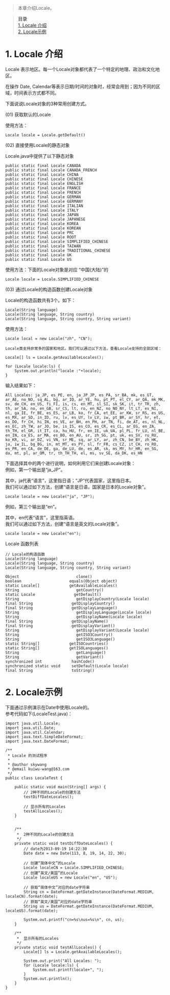 > 本章介绍Locale。


> **目录**  
> [1. Locale 介绍](#anchor1)   
> [2. Locale示例](#anchor2)   


<a name="anchor1"></a>
# 1. Locale 介绍

Locale 表示地区。每一个Locale对象都代表了一个特定的地理、政治和文化地区。

在操作 Date, Calendar等表示日期/时间的对象时，经常会用到；因为不同的区域，时间表示方式都不同。

 

下面说说Locale对象的3种常用创建方式。

(01) 获取默认的Locale

使用方法：

    Locale locale = Locale.getDefault()


(02) 直接使用Locale的静态对象

Locale.java中提供了以下静态对象

    public static final Locale CANADA
    public static final Locale CANADA_FRENCH
    public static final Locale CHINA
    public static final Locale CHINESE
    public static final Locale ENGLISH
    public static final Locale FRANCE
    public static final Locale FRENCH
    public static final Locale GERMAN
    public static final Locale GERMANY
    public static final Locale ITALIAN
    public static final Locale ITALY
    public static final Locale JAPAN
    public static final Locale JAPANESE
    public static final Locale KOREA
    public static final Locale KOREAN
    public static final Locale PRC
    public static final Locale ROOT
    public static final Locale SIMPLIFIED_CHINESE
    public static final Locale TAIWAN
    public static final Locale TRADITIONAL_CHINESE
    public static final Locale UK
    public static final Locale US

使用方法：下面的Locale对象是对应 “中国(大陆)”的

    Locale locale = Locale.SIMPLIFIED_CHINESE


(03) 通过Locale的构造函数创建Locale对象

Locale的构造函数共有3个。如下：

    Locale(String language)
    Locale(String language, String country)
    Locale(String language, String country, String variant)

使用方法：

    Locale local = new Locale("zh", "CN");

    Locale类支持非常多的国家和地区。我们可以通过以下方法，查看Locale支持的全部区域：

    Locale[] ls = Locale.getAvailableLocales();

    for (Locale locale:ls) {
        System.out.println("locale :"+locale);
    }

输入结果如下：

    All Locales: ja_JP, es_PE, en, ja_JP_JP, es_PA, sr_BA, mk, es_GT, ar_AE, no_NO, sq_AL, bg, ar_IQ, ar_YE, hu, pt_PT, el_CY, ar_QA, mk_MK, sv, de_CH, en_US, fi_FI, is, cs, en_MT, sl_SI, sk_SK, it, tr_TR, zh, th, ar_SA, no, en_GB, sr_CS, lt, ro, en_NZ, no_NO_NY, lt_LT, es_NI, nl, ga_IE, fr_BE, es_ES, ar_LB, ko, fr_CA, et_EE, ar_KW, sr_RS, es_US, es_MX, ar_SD, in_ID, ru, lv, es_UY, lv_LV, iw, pt_BR, ar_SY, hr, et, es_DO, fr_CH, hi_IN, es_VE, ar_BH, en_PH, ar_TN, fi, de_AT, es, nl_NL, es_EC, zh_TW, ar_JO, be, is_IS, es_CO, es_CR, es_CL, ar_EG, en_ZA, th_TH, el_GR, it_IT, ca, hu_HU, fr, en_IE, uk_UA, pl_PL, fr_LU, nl_BE, en_IN, ca_ES, ar_MA, es_BO, en_AU, sr, zh_SG, pt, uk, es_SV, ru_RU, ko_KR, vi, ar_DZ, vi_VN, sr_ME, sq, ar_LY, ar, zh_CN, be_BY, zh_HK, ja, iw_IL, bg_BG, in, mt_MT, es_PY, sl, fr_FR, cs_CZ, it_CH, ro_RO, es_PR, en_CA, de_DE, ga, de_LU, de, es_AR, sk, ms_MY, hr_HR, en_SG, da, mt, pl, ar_OM, tr, th_TH_TH, el, ms, sv_SE, da_DK, es_HN

下面选择其中的两个进行说明，如何利用它们来创建Locale对象：  
例如，第一个输出是“ja_JP”。

其中，ja代表“语言”，这里指日语；“JP”代表国家，这里指日本。  
我们可以通过如下方法，创建“语言是日语，国家是日本的Locale对象”。

    Locale locale = new Locale("ja", "JP");

例如，第三个输出是“en”。

其中，en代表“语言”，这里指英语。  
我们可以通过如下方法，创建“语言是英文的Locale对象”。

    Locale locale = new Locale("en");



Locale 函数列表

    // Locale的构造函数
    Locale(String language)
    Locale(String language, String country)
    Locale(String language, String country, String variant)
    
    Object                         clone()
    boolean                     equals(Object object)
    static Locale[]             getAvailableLocales()
    String                         getCountry()
    static Locale                 getDefault()
    String                         getDisplayCountry(Locale locale)
    final String                 getDisplayCountry()
    final String                 getDisplayLanguage()
    String                         getDisplayLanguage(Locale locale)
    String                         getDisplayName(Locale locale)
    final String                 getDisplayName()
    final String                 getDisplayVariant()
    String                         getDisplayVariant(Locale locale)
    String                         getISO3Country()
    String                         getISO3Language()
    static String[]             getISOCountries()
    static String[]             getISOLanguages()
    String                         getLanguage()
    String                         getVariant()
    synchronized int             hashCode()
    synchronized static void     setDefault(Locale locale)
    final String                 toString()

 

<a name="anchor2"></a>
# 2. Locale示例

下面通过示例演示在Date中使用Locale的。  
参考代码如下(LocaleTest.java)：

    import java.util.Locale;
    import java.util.Date;
    import java.util.Calendar;
    import java.text.SimpleDateFormat;
    import java.text.DateFormat;
    
    /**
     * Locale 的测试程序
     *
     * @author skywang
     * @email kuiwu-wang@163.com
     */
    public class LocaleTest {
    
        public static void main(String[] args) {
            // 2种不同的Locale的创建方法
            testDiffDateLocales();
    
            // 显示所有的Locales
            testAllLocales();
        }


        /**
         *  2种不同的Locale的创建方法
         */
        private static void testDiffDateLocales() {
            // date为2013-09-19 14:22:30
            Date date = new Date(113, 8, 19, 14, 22, 30);
    
            // 创建“简体中文”的Locale
            Locale localeCN = Locale.SIMPLIFIED_CHINESE;
            // 创建“英文/美国”的Locale
            Locale localeUS = new Locale("en", "US");
    
            // 获取“简体中文”对应的date字符串
            String cn = DateFormat.getDateInstance(DateFormat.MEDIUM, localeCN).format(date);
            // 获取“英文/美国”对应的date字符串
            String us = DateFormat.getDateInstance(DateFormat.MEDIUM, localeUS).format(date);
    
            System.out.printf("cn=%s\nus=%s\n", cn, us);
        }
    
        /**
         *  显示所有的Locales
         */
        private static void testAllLocales() {
            Locale[] ls = Locale.getAvailableLocales();
    
            System.out.print("All Locales: ");
            for (Locale locale:ls) {
                System.out.printf(locale+", ");
            }
            System.out.println();
        }
    }

 
